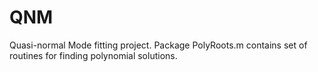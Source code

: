 QNM
===

Quasi-normal Mode fitting project. Package PolyRoots.m contains set of routines for finding polynomial solutions.

